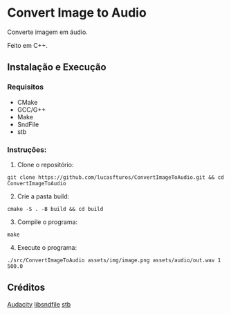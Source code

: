 # Convert Image to Audio

Converte imagem em áudio.

Feito em C++.

## Instalação e Execução

### Requisitos

-   CMake
-   GCC/G++
-   Make
-   SndFile
-   stb

### Instruções:

1. Clone o repositório:

```
git clone https://github.com/lucasfturos/ConvertImageToAudio.git && cd ConvertImageToAudio
```

2. Crie a pasta build:

```
cmake -S . -B build && cd build
```

3. Compile o programa:

```
make
```

4. Execute o programa:

```
./src/ConvertImageToAudio assets/img/image.png assets/audio/out.wav 1 500.0
```

## Créditos

[Audacity](https://www.audacityteam.org/)
[libsndfile](https://github.com/libsndfile/libsndfile)
[stb](https://github.com/nothings/stb)